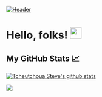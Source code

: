 [![Header](https://pbs.twimg.com/profile_banners/984843402/1598550082/1080x360 "Header")](https://pbs.twimg.com/profile_banners/984843402/1598550082/1080x360)

# Hello, folks! <img src="https://raw.githubusercontent.com/MartinHeinz/MartinHeinz/master/wave.gif" width="30px">


## My GitHub Stats &#x1f4c8;
[![Tcheutchoua Steve's github stats](https://github-readme-stats.vercel.app/api?username=Tcheutchoua-Steve&show_icons=true&theme=radical)](https://github.com/anuraghazra/github-readme-stats)

<a href="https://github.com/Tcheutchoua-Steve/Tcheutchoua-Steve">
  <img align="center" src="https://github-readme-stats.vercel.app/api/top-langs/?username=Tcheutchoua-Steve&hide=php,html&title_color=ffffff&text_color=c9cacc&icon_color=2bbc8a&bg_color=1d1f21" />
</a>
